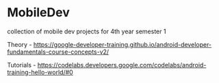 # MobileDev
collection of mobile dev projects for 4th year semester 1

Theory - https://google-developer-training.github.io/android-developer-fundamentals-course-concepts-v2/

Tutorials - https://codelabs.developers.google.com/codelabs/android-training-hello-world/#0
